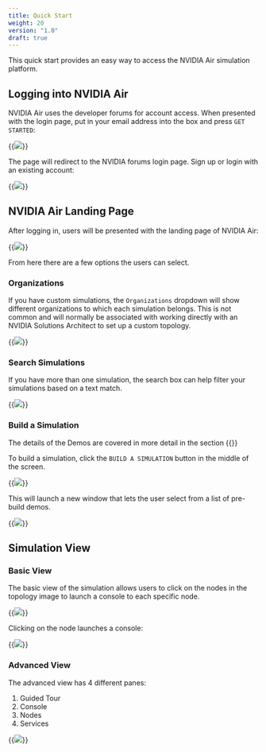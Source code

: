 ```yaml
---
title: Quick Start
weight: 20
version: "1.0"
draft: true
---
```

This quick start provides an easy way to access the NVIDIA Air simulation platform.

## Logging into NVIDIA Air

NVIDIA Air uses the developer forums for account access. When presented with the login page, put in your email address into the box and press `GET STARTED`:

{{<img src="/images/guides/nvidia-air/Login.png" >}}

The page will redirect to the NVIDIA forums login page. Sign up or login with an existing account:

{{<img src="/images/guides/nvidia-air/LoginForums.png" >}}

## NVIDIA Air Landing Page

After logging in, users will be presented with the landing page of NVIDIA Air:

{{<img src="/images/guides/nvidia-air/LandingPage.png" >}}

From here there are a few options the users can select.

### Organizations

If you have custom simulations, the `Organizations` dropdown will show different organizations to which each simulation belongs. This is not common and will normally be associated with working directly with an NVIDIA Solutions Architect to set up a custom topology.

{{<img src="/images/guides/nvidia-air/OrganizationDropdown.png" >}}

### Search Simulations

If you have more than one simulation, the search box can help filter your simulations based on a text match.

{{<img src="/images/guides/nvidia-air/SearchSimulation.png" >}}


### Build a Simulation

The details of the Demos are covered in more detail in the section {{<link text="Pre Built Demos" title="Pre Built Demos" >}}

To build a simulation, click the `BUILD A SIMULATION` button in the middle of the screen.

{{<img src="/images/guides/nvidia-air/BuildSim.png" >}}

This will launch a new window that lets the user select from a list of pre-build demos.

{{<img src="/images/guides/nvidia-air/BuildSim_Demos.png" >}}

## Simulation View

### Basic View

The basic view of the simulation allows users to click on the nodes in the topology image to launch a console to each specific node.

{{<img src="/images/guides/nvidia-air/BasicView.png" >}}

Clicking on the node launches a console:

{{<img src="/images/guides/nvidia-air/Console.png" >}}

### Advanced View

The advanced view has 4 different panes:
1. Guided Tour
2. Console
3. Nodes
4. Services 

{{<img src="/images/guides/nvidia-air/AdvancedView.png" >}}
